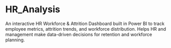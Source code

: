 # HR_Analysis
An interactive HR Workforce &amp; Attrition Dashboard built in Power BI to track employee metrics, attrition trends, and workforce distribution. Helps HR and management make data-driven decisions for retention and workforce planning.

